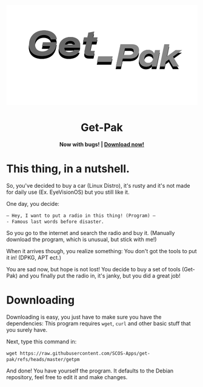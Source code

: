 ![The Get-Pak logo.](logo.png)

**<h1 align="center">Get-Pak</h1>**
**<p align="center">**
**Now with bugs! | [Download now!](#Downloading)**
**</p>**

# This thing, in a nutshell.

So, you've decided to buy a car (Linux Distro), it's rusty and it's not made for daily use (Ex. EyeVisionOS) but you still like it.

One day, you decide:

```
— Hey, I want to put a radio in this thing! (Program) —
- Famous last words before disaster.
```

So you go to the internet and search the radio and buy it. (Manually download the program, which is unusual, but stick with me!)

When it arrives though, you realize something: You don't got the tools to put it in! (DPKG, APT ect.)

You are sad now, but hope is not lost! You decide to buy a set of tools (Get-Pak) and you finally put the radio in, it's janky, but you did a great job!

# Downloading

Downloading is easy, you just have to make sure you have the dependencies:
This program requires `wget`, `curl` and other basic stuff that you surely have.

Next, type this command in:
```
wget https://raw.githubusercontent.com/SCOS-Apps/get-pak/refs/heads/master/getpm
```

And done! You have yourself the program. It defaults to the Debian repository, feel free to edit it and make changes.
